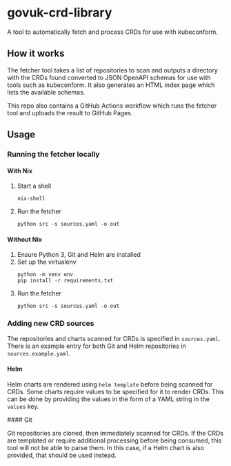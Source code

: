 # govuk-crd-library

A tool to automatically fetch and process CRDs
for use with kubeconform.

## How it works

The fetcher tool takes a list of repositories to scan and outputs a
directory with the CRDs found converted to JSON OpenAPI schemas
for use with tools such as kubeconform.
It also generates an HTML index page which lists the available schemas.

This repo also contains a GitHub Actions workflow which runs the
fetcher tool and uploads the result to GitHub Pages.

## Usage

### Running the fetcher locally

#### With Nix

1. Start a shell
   ```
   nix-shell
   ```
2. Run the fetcher
   ```
   python src -s sources.yaml -o out
   ```
#### Without Nix

1. Ensure Python 3, Git and Helm are installed
2. Set up the virtualenv
   ```
   python -m venv env
   pip install -r requirements.txt
   ```
3. Run the fetcher
   ```
   python src -s sources.yaml -o out
   ```

### Adding new CRD sources

The repositories and charts scanned for CRDs is specified in `sources.yaml`.
There is an example entry for both Git and Helm repositories in `sources.example.yaml`.

#### Helm

Helm charts are rendered using `helm template` before being scanned for CRDs.
Some charts require values to be specified for it to render CRDs.
This can be done by providing the values in the form of a YAML string in the `values` key.

#### Git

Git repositories are cloned, then immediately scanned for CRDs.
If the CRDs are templated or require additional processing before being consumed,
this tool will not be able to parse them. 
In this case, if a Helm chart is also provided, that should be used instead.

